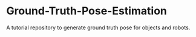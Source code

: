 # Ground-Truth-Pose-Estimation
A tutorial repository to generate ground truth pose for objects and robots.
